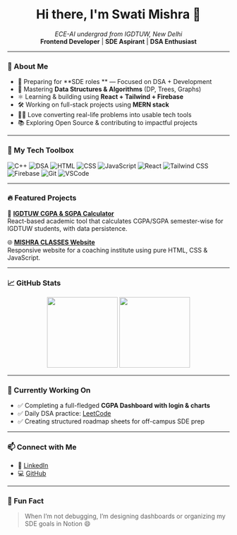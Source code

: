 <h1 align="center">Hi there, I'm Swati Mishra 👋</h1>

<p align="center">
  <em>ECE-AI undergrad from IGDTUW, New Delhi</em><br>
  <strong>Frontend Developer</strong> | <strong>SDE Aspirant</strong> | <strong>DSA Enthusiast</strong>
</p>

---

### 🚀 About Me

- 🎯 Preparing for **SDE roles ** — Focused on DSA + Development
- 🧠 Mastering **Data Structures & Algorithms** (DP, Trees, Graphs)
- ⚛️ Learning & building using **React + Tailwind + Firebase**
- 🛠️ Working on full-stack projects using **MERN stack**
- 👩‍💻 Love converting real-life problems into usable tech tools
- 📚 Exploring Open Source & contributing to impactful projects

---

### 💼 My Tech Toolbox

![C++](https://img.shields.io/badge/-C++-00599C?style=flat&logo=cplusplus&logoColor=white)
![DSA](https://img.shields.io/badge/-Data%20Structures%20%26%20Algorithms-FFA500?style=flat)
![HTML](https://img.shields.io/badge/-HTML5-E34F26?style=flat&logo=html5)
![CSS](https://img.shields.io/badge/-CSS3-1572B6?style=flat&logo=css3)
![JavaScript](https://img.shields.io/badge/-JavaScript-F7DF1E?style=flat&logo=javascript)
![React](https://img.shields.io/badge/-React-61DAFB?style=flat&logo=react)
![Tailwind CSS](https://img.shields.io/badge/-TailwindCSS-38B2AC?style=flat&logo=tailwind-css)
![Firebase](https://img.shields.io/badge/-Firebase-FFCA28?style=flat&logo=firebase)
![Git](https://img.shields.io/badge/-Git-F05032?style=flat&logo=git)
![VSCode](https://img.shields.io/badge/-VS%20Code-007ACC?style=flat&logo=visual-studio-code)

---

### 🔥 Featured Projects

🚀 [**IGDTUW CGPA & SGPA Calculator**](https://github.com/SwatiMishra01/igdtuw-cgpa-app)  
React-based academic tool that calculates CGPA/SGPA semester-wise for IGDTUW students, with data persistence.



🌐 [**MISHRA CLASSES Website**](https://swatimishra01.github.io/MISHRA-CLASSES-web/)  
Responsive website for a coaching institute using pure HTML, CSS & JavaScript.

---

### 📈 GitHub Stats

<p align="center">
  <img src="https://github-readme-stats.vercel.app/api?username=SwatiMishra01&show_icons=true&theme=tokyonight&hide_border=true" height="160" />
  <img src="https://github-readme-stats.vercel.app/api/top-langs/?username=SwatiMishra01&layout=compact&theme=tokyonight&hide_border=true" height="160" />
</p>

---

### 📌 Currently Working On

- ✅ Completing a full-fledged **CGPA Dashboard with login & charts**
- ✅ Daily DSA practice: [LeetCode](https://leetcode.com/)
- ✅ Creating structured roadmap sheets for off-campus SDE prep

---

### 📫 Connect with Me

- 🔗 [LinkedIn](https://www.linkedin.com/in/swati-mishra-8a5a18259)
- 💻 [GitHub](https://github.com/SwatiMishra01)

---

### 🌟 Fun Fact
> When I’m not debugging, I’m designing dashboards or organizing my SDE goals in Notion 😄

